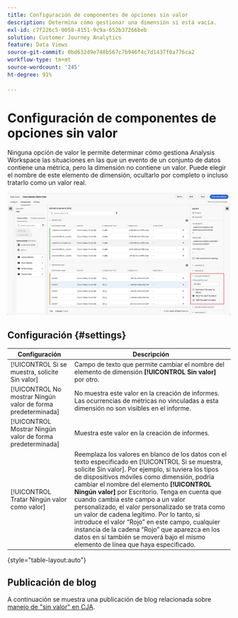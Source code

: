 ```yaml
---
title: Configuración de componentes de opciones sin valor
description: Determina cómo gestionar una dimensión si está vacía.
exl-id: c7f226c5-0058-4151-9c9a-652b37266beb
solution: Customer Journey Analytics
feature: Data Views
source-git-commit: 0bd632d9e748b567c7b946f4c7d1437f0a776ca2
workflow-type: tm+mt
source-wordcount: '245'
ht-degree: 91%

---
```


# Configuración de componentes de opciones sin valor

Ninguna opción de valor le permite determinar cómo gestiona Analysis Workspace las situaciones en las que un evento de un conjunto de datos contiene una métrica, pero la dimensión no contiene un valor. Puede elegir el nombre de este elemento de dimensión, ocultarlo por completo o incluso tratarlo como un valor real.

![Sin opciones de valor](../assets/no-value-options.png)

## Configuración {#settings}

| Configuración | Descripción |
| --- | --- |
| [!UICONTROL Si se muestra, solicite Sin valor] | Campo de texto que permite cambiar el nombre del elemento de dimensión **[!UICONTROL Sin valor]** por otro. |
| [!UICONTROL No mostrar Ningún valor de forma predeterminada] | No muestra este valor en la creación de informes. Las ocurrencias de métricas no vinculadas a esta dimensión no son visibles en el informe. |
| [!UICONTROL Mostrar Ningún valor de forma predeterminada] | Muestra este valor en la creación de informes. |
| [!UICONTROL Tratar Ningún valor como valor] | Reemplaza los valores en blanco de los datos con el texto especificado en [!UICONTROL Si se muestra, solicite Sin valor]. Por ejemplo, si tuviera los tipos de dispositivos móviles como dimensión, podría cambiar el nombre del elemento **[!UICONTROL Ningún valor]** por Escritorio. Tenga en cuenta que cuando cambia este campo a un valor personalizado, el valor personalizado se trata como un valor de cadena legítimo. Por lo tanto, si introduce el valor “Rojo” en este campo, cualquier instancia de la cadena “Rojo” que aparezca en los datos en sí también se moverá bajo el mismo elemento de línea que haya especificado. |

{style="table-layout:auto"}

## Publicación de blog

A continuación se muestra una publicación de blog relacionada sobre [manejo de &quot;sin valor&quot; en CJA](https://experienceleaguecommunities.adobe.com/t5/adobe-analytics-blogs/handling-quot-no-value-quot-in-customer-journey-analytics/ba-p/597339).
